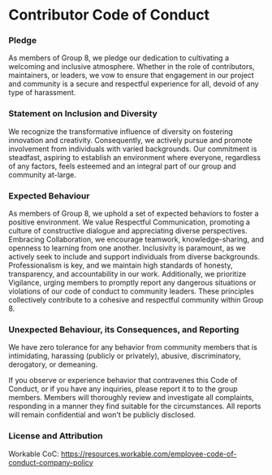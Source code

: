 # Contributor Code of Conduct 

### Pledge
As members of Group 8, we pledge our dedication to cultivating a welcoming and inclusive atmosphere. Whether in the role of contributors, maintainers, or leaders, we vow to ensure that engagement in our project and community is a secure and respectful experience for all, devoid of any type of harassment.

### Statement on Inclusion and Diversity
We recognize the transformative influence of diversity on fostering innovation and creativity. Consequently, we actively pursue and promote involvement from individuals with varied backgrounds. Our commitment is steadfast, aspiring to establish an environment where everyone, regardless of any factors, feels esteemed and an integral part of our group and community at-large.

### Expected Behaviour
As members of Group 8, we uphold a set of expected behaviors to foster a positive environment. We value Respectful Communication, promoting a culture of constructive dialogue and appreciating diverse perspectives. Embracing Collaboration, we encourage teamwork, knowledge-sharing, and openness to learning from one another. Inclusivity is paramount, as we actively seek to include and support individuals from diverse backgrounds. Professionalism is key, and we maintain high standards of honesty, transparency, and accountability in our work. Additionally, we prioritize Vigilance, urging members to promptly report any dangerous situations or violations of our code of conduct to community leaders. These principles collectively contribute to a cohesive and respectful community within Group 8.

### Unexpected Behaviour, its Consequences, and Reporting
We have zero tolerance for any behavior from community members that is intimidating, harassing (publicly or privately), abusive, discriminatory, derogatory, or demeaning.

If you observe or experience behavior that contravenes this Code of Conduct, or if you have any inquiries, please report it to to the group members. Members will thoroughly review and investigate all complaints, responding in a manner they find suitable for the circumstances. All reports will remain confidential and won't be publicly disclosed. 

### License and Attribution
Workable CoC:
https://resources.workable.com/employee-code-of-conduct-company-policy

